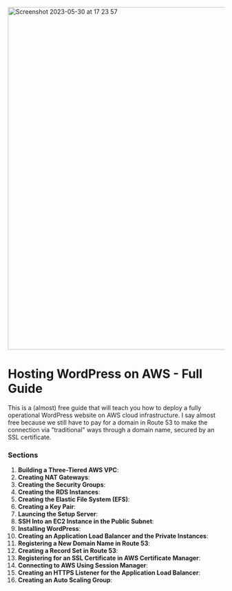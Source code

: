 <img width="794" alt="Screenshot 2023-05-30 at 17 23 57" src="https://github.com/leorickli/wordpress-aws/assets/106999054/925206ac-ced7-4f78-8e3b-61a258e48c03">

# Hosting WordPress on AWS - Full Guide

This is a (almost) free guide that will teach you how to deploy a fully operational WordPress website on AWS cloud infrastructure. I say almost free because we still have to pay for a domain in Route 53 to make the connection via "traditional" ways through a domain name, secured by an SSL certificate.

### Sections

01. **Building a Three-Tiered AWS VPC**:
02. **Creating NAT Gateways**:
03. **Creating the Security Groups**:
04. **Creating the RDS Instances**:
05. **Creating the Elastic File System (EFS)**:
06. **Creating a Key Pair**:
07. **Launcing the Setup Server**:
08. **SSH Into an EC2 Instance in the Public Subnet**:
09. **Installing WordPress**:
10. **Creating an Application Load Balancer and the Private Instances**:
11. **Registering a New Domain Name in Route 53**:
12. **Creating a Record Set in Route 53**:
13. **Registering for an SSL Certificate in AWS Certificate Manager**:
14. **Connecting to AWS Using Session Manager**:
15. **Creating an HTTPS Listener for the Application Load Balancer**:
16. **Creating an Auto Scaling Group**:
